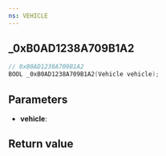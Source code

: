 ```yaml
---
ns: VEHICLE
---
```

## _0xB0AD1238A709B1A2

```c
// 0xB0AD1238A709B1A2
BOOL _0xB0AD1238A709B1A2(Vehicle vehicle);
```


## Parameters
* **vehicle**:

## Return value
